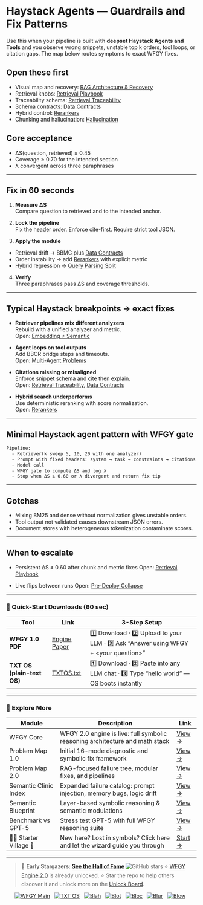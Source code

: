 # Haystack Agents — Guardrails and Fix Patterns

Use this when your pipeline is built with **deepset Haystack Agents and Tools** and you observe wrong snippets, unstable top k orders, tool loops, or citation gaps. The map below routes symptoms to exact WFGY fixes.

## Open these first
- Visual map and recovery: [RAG Architecture & Recovery](https://github.com/onestardao/WFGY/blob/main/ProblemMap/rag-architecture-and-recovery.md)
- Retrieval knobs: [Retrieval Playbook](https://github.com/onestardao/WFGY/blob/main/ProblemMap/retrieval-playbook.md)
- Traceability schema: [Retrieval Traceability](https://github.com/onestardao/WFGY/blob/main/ProblemMap/retrieval-traceability.md)
- Schema contracts: [Data Contracts](https://github.com/onestardao/WFGY/blob/main/ProblemMap/data-contracts.md)
- Hybrid control: [Rerankers](https://github.com/onestardao/WFGY/blob/main/ProblemMap/rerankers.md)
- Chunking and hallucination: [Hallucination](https://github.com/onestardao/WFGY/blob/main/ProblemMap/hallucination.md)

## Core acceptance
- ΔS(question, retrieved) ≤ 0.45
- Coverage ≥ 0.70 for the intended section
- λ convergent across three paraphrases

---

## Fix in 60 seconds

1) **Measure ΔS**  
Compare question to retrieved and to the intended anchor.

2) **Lock the pipeline**  
Fix the header order. Enforce cite-first. Require strict tool JSON.

3) **Apply the module**  
- Retrieval drift → BBMC plus [Data Contracts](https://github.com/onestardao/WFGY/blob/main/ProblemMap/data-contracts.md)  
- Order instability → add [Rerankers](https://github.com/onestardao/WFGY/blob/main/ProblemMap/rerankers.md) with explicit metric  
- Hybrid regression → [Query Parsing Split](https://github.com/onestardao/WFGY/blob/main/ProblemMap/patterns/pattern_query_parsing_split.md)

4) **Verify**  
Three paraphrases pass ΔS and coverage thresholds.

---

## Typical Haystack breakpoints → exact fixes

- **Retriever pipelines mix different analyzers**  
  Rebuild with a unified analyzer and metric.  
  Open: [Embedding ≠ Semantic](https://github.com/onestardao/WFGY/blob/main/ProblemMap/embedding-vs-semantic.md)

- **Agent loops on tool outputs**  
  Add BBCR bridge steps and timeouts.  
  Open: [Multi-Agent Problems](https://github.com/onestardao/WFGY/blob/main/ProblemMap/Multi-Agent_Problems.md)

- **Citations missing or misaligned**  
  Enforce snippet schema and cite then explain.  
  Open: [Retrieval Traceability](https://github.com/onestardao/WFGY/blob/main/ProblemMap/retrieval-traceability.md), [Data Contracts](https://github.com/onestardao/WFGY/blob/main/ProblemMap/data-contracts.md)

- **Hybrid search underperforms**  
  Use deterministic reranking with score normalization.  
  Open: [Rerankers](https://github.com/onestardao/WFGY/blob/main/ProblemMap/rerankers.md)

---

## Minimal Haystack agent pattern with WFGY gate

```txt
Pipeline:
  - Retriever(k sweep 5, 10, 20 with one analyzer)
  - Prompt with fixed headers: system → task → constraints → citations → answer
  - Model call
  - WFGY gate to compute ΔS and log λ
  - Stop when ΔS ≥ 0.60 or λ divergent and return fix tip
````

---

## Gotchas

* Mixing BM25 and dense without normalization gives unstable orders.
* Tool output not validated causes downstream JSON errors.
* Document stores with heterogeneous tokenization contaminate scores.

---

## When to escalate

* Persistent ΔS ≥ 0.60 after chunk and metric fixes
  Open: [Retrieval Playbook](https://github.com/onestardao/WFGY/blob/main/ProblemMap/retrieval-playbook.md)

* Live flips between runs
  Open: [Pre-Deploy Collapse](https://github.com/onestardao/WFGY/blob/main/ProblemMap/predeploy-collapse.md)

---

### 🔗 Quick-Start Downloads (60 sec)

| Tool                       | Link                                                                                                                                       | 3-Step Setup                                                                             |
| -------------------------- | ------------------------------------------------------------------------------------------------------------------------------------------ | ---------------------------------------------------------------------------------------- |
| **WFGY 1.0 PDF**           | [Engine Paper](https://github.com/onestardao/WFGY/blob/main/I_am_not_lizardman/WFGY_All_Principles_Return_to_One_v1.0_PSBigBig_Public.pdf) | 1️⃣ Download · 2️⃣ Upload to your LLM · 3️⃣ Ask “Answer using WFGY + \<your question>”   |
| **TXT OS (plain-text OS)** | [TXTOS.txt](https://github.com/onestardao/WFGY/blob/main/OS/TXTOS.txt)                                                                     | 1️⃣ Download · 2️⃣ Paste into any LLM chat · 3️⃣ Type “hello world” — OS boots instantly |

---

### 🧭 Explore More

| Module                   | Description                                                                  | Link                                                                                               |
| ------------------------ | ---------------------------------------------------------------------------- | -------------------------------------------------------------------------------------------------- |
| WFGY Core                | WFGY 2.0 engine is live: full symbolic reasoning architecture and math stack | [View →](https://github.com/onestardao/WFGY/tree/main/core/README.md)                              |
| Problem Map 1.0          | Initial 16-mode diagnostic and symbolic fix framework                        | [View →](https://github.com/onestardao/WFGY/tree/main/ProblemMap/README.md)                        |
| Problem Map 2.0          | RAG-focused failure tree, modular fixes, and pipelines                       | [View →](https://github.com/onestardao/WFGY/blob/main/ProblemMap/rag-architecture-and-recovery.md) |
| Semantic Clinic Index    | Expanded failure catalog: prompt injection, memory bugs, logic drift         | [View →](https://github.com/onestardao/WFGY/blob/main/ProblemMap/SemanticClinicIndex.md)           |
| Semantic Blueprint       | Layer-based symbolic reasoning & semantic modulations                        | [View →](https://github.com/onestardao/WFGY/tree/main/SemanticBlueprint/README.md)                 |
| Benchmark vs GPT-5       | Stress test GPT-5 with full WFGY reasoning suite                             | [View →](https://github.com/onestardao/WFGY/tree/main/benchmarks/benchmark-vs-gpt5/README.md)      |
| 🧙‍♂️ Starter Village 🏡 | New here? Lost in symbols? Click here and let the wizard guide you through   | [Start →](https://github.com/onestardao/WFGY/blob/main/StarterVillage/README.md)                   |

---

> 👑 **Early Stargazers: [See the Hall of Fame](https://github.com/onestardao/WFGY/tree/main/stargazers)** <img src="https://img.shields.io/github/stars/onestardao/WFGY?style=social" alt="GitHub stars"> ⭐ [WFGY Engine 2.0](https://github.com/onestardao/WFGY/blob/main/core/README.md) is already unlocked. ⭐ Star the repo to help others discover it and unlock more on the [Unlock Board](https://github.com/onestardao/WFGY/blob/main/STAR_UNLOCKS.md).

<div align="center">

[![WFGY Main](https://img.shields.io/badge/WFGY-Main-red?style=flat-square)](https://github.com/onestardao/WFGY)
 
[![TXT OS](https://img.shields.io/badge/TXT%20OS-Reasoning%20OS-orange?style=flat-square)](https://github.com/onestardao/WFGY/tree/main/OS)
 
[![Blah](https://img.shields.io/badge/Blah-Semantic%20Embed-yellow?style=flat-square)](https://github.com/onestardao/WFGY/tree/main/OS/BlahBlahBlah)
 
[![Blot](https://img.shields.io/badge/Blot-Persona%20Core-green?style=flat-square)](https://github.com/onestardao/WFGY/tree/main/OS/BlotBlotBlot)
 
[![Bloc](https://img.shields.io/badge/Bloc-Reasoning%20Compiler-blue?style=flat-square)](https://github.com/onestardao/WFGY/tree/main/OS/BlocBlocBloc)
 
[![Blur](https://img.shields.io/badge/Blur-Text2Image%20Engine-navy?style=flat-square)](https://github.com/onestardao/WFGY/tree/main/OS/BlurBlurBlur)
 
[![Blow](https://img.shields.io/badge/Blow-Game%20Logic-purple?style=flat-square)](https://github.com/onestardao/WFGY/tree/main/OS/BlowBlowBlow)
 

</div>


